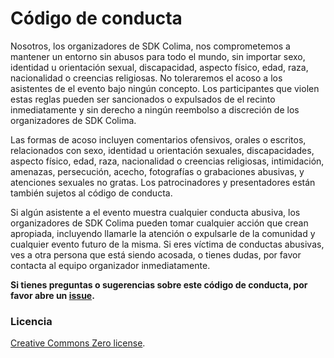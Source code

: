 # Código de conducta

Nosotros, los organizadores de SDK Colima, nos comprometemos a mantener un entorno
sin abusos para todo el mundo, sin importar sexo, identidad u orientación sexual,
discapacidad, aspecto físico, edad, raza, nacionalidad o creencias religiosas.
No toleraremos el acoso a los asistentes de el evento bajo ningún concepto.
Los participantes que violen estas reglas pueden ser sancionados o expulsados
de el recinto inmediatamente y sin derecho a ningún reembolso a discreción de
los organizadores de SDK Colima.

Las formas de acoso incluyen comentarios ofensivos, orales o escritos, relacionados
con sexo, identidad u orientación sexuales, discapacidades, aspecto físico, edad,
raza, nacionalidad o creencias religiosas, intimidación, amenazas, persecución,
acecho, fotografías o grabaciones abusivas, y atenciones sexuales no gratas.
Los patrocinadores y presentadores están también sujetos al código de conducta.

Si algún asistente a el evento muestra cualquier conducta abusiva, los organizadores
de SDK Colima pueden tomar cualquier acción que crean apropiada, incluyendo
llamarle la atención o expulsarle de la comunidad y cualquier evento futuro
de la misma. Si eres víctima de conductas abusivas, ves a otra persona que
está siendo acosada, o tienes dudas, por favor contacta al equipo organizador inmediatamente.

**Si tienes preguntas o sugerencias sobre este código de conducta,
por favor abre un [issue](https://github.com/sdkcolima/sdk.colima.io/issues).**

### Licencia

[Creative Commons Zero license](/LICENSE).
